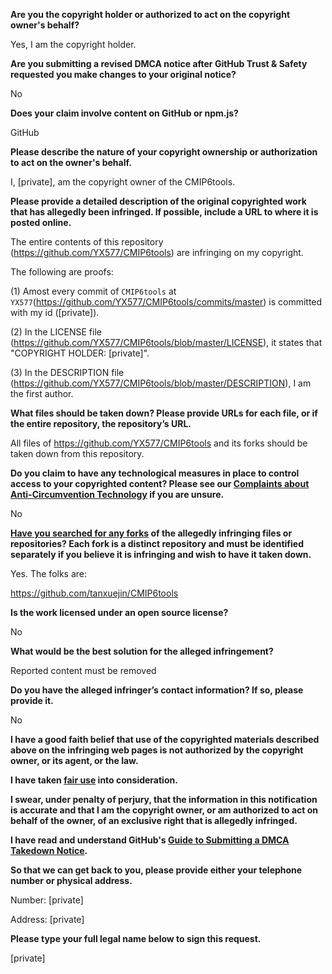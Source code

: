 **Are you the copyright holder or authorized to act on the copyright owner's behalf?**

Yes, I am the copyright holder.

**Are you submitting a revised DMCA notice after GitHub Trust & Safety requested you make changes to your original notice?**

No

**Does your claim involve content on GitHub or npm.js?**

GitHub

**Please describe the nature of your copyright ownership or authorization to act on the owner's behalf.**

I, [private], am the copyright owner of the CMIP6tools.

**Please provide a detailed description of the original copyrighted work that has allegedly been infringed. If possible, include a URL to where it is posted online.**

The entire contents of this repository (https://github.com/YX577/CMIP6tools) are infringing on my copyright.

The following are proofs:

(1) Amost every commit of ` CMIP6tools ` at `YX577`(https://github.com/YX577/CMIP6tools/commits/master) is committed with my id ([private]).

(2) In the LICENSE file (https://github.com/YX577/CMIP6tools/blob/master/LICENSE), it states that "COPYRIGHT HOLDER: [private]".

(3) In the DESCRIPTION file (https://github.com/YX577/CMIP6tools/blob/master/DESCRIPTION), I am the first author.

**What files should be taken down? Please provide URLs for each file, or if the entire repository, the repository’s URL.**

All files of  https://github.com/YX577/CMIP6tools and its forks should be taken down from this repository.

**Do you claim to have any technological measures in place to control access to your copyrighted content? Please see our <a href="https://docs.github.com/articles/guide-to-submitting-a-dmca-takedown-notice#complaints-about-anti-circumvention-technology">Complaints about Anti-Circumvention Technology</a> if you are unsure.**

No

**<a href="https://docs.github.com/articles/dmca-takedown-policy#b-what-about-forks-or-whats-a-fork">Have you searched for any forks</a> of the allegedly infringing files or repositories? Each fork is a distinct repository and must be identified separately if you believe it is infringing and wish to have it taken down.**

Yes. The folks are:

https://github.com/tanxuejin/CMIP6tools

**Is the work licensed under an open source license?**

No

**What would be the best solution for the alleged infringement?**

Reported content must be removed

**Do you have the alleged infringer’s contact information? If so, please provide it.**

No

**I have a good faith belief that use of the copyrighted materials described above on the infringing web pages is not authorized by the copyright owner, or its agent, or the law.**

**I have taken <a href="https://www.lumendatabase.org/topics/22">fair use</a> into consideration.**

**I swear, under penalty of perjury, that the information in this notification is accurate and that I am the copyright owner, or am authorized to act on behalf of the owner, of an exclusive right that is allegedly infringed.**

**I have read and understand GitHub's <a href="https://docs.github.com/articles/guide-to-submitting-a-dmca-takedown-notice/">Guide to Submitting a DMCA Takedown Notice</a>.**

**So that we can get back to you, please provide either your telephone number or physical address.**

Number: [private]

Address: [private]

**Please type your full legal name below to sign this request.**

[private]
